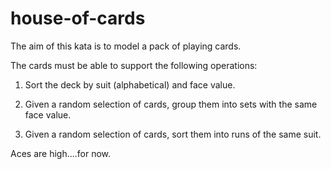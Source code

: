 # house-of-cards

The aim of this kata is to model a pack of playing cards.

The cards must be able to support the following operations:

1. Sort the deck by suit (alphabetical) and face value.

2. Given a random selection of cards, group them into sets with the same face value.

3. Given a random selection of cards, sort them into runs of the same suit.

Aces are high....for now.
